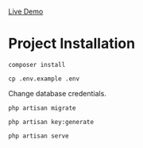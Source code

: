 [Live Demo](https://sariaslan.org)

# Project Installation
```
composer install
```
```
cp .env.example .env
```
Change database credentials.
```
php artisan migrate
```
```
php artisan key:generate
```
```
php artisan serve
```
